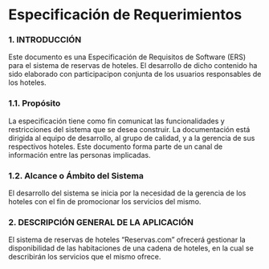 # Especificación de Requerimientos

### 1. INTRODUCCIÓN

Este documento es una Especificación de Requisitos de Software (ERS) para el sistema de reservas de hoteles. 
El desarrollo de dicho contenido ha sido elaborado con participacipon conjunta de los usuarios responsables de los hoteles.

### 1.1. Propósito

La especificación tiene como fin comunicat las funcionalidades y restricciones del sistema que se desea construir.
La documentación está dirigida al equipo de desarrollo, al grupo de calidad, 
y a la gerencia de sus respectivos hoteles. Este documento forma parte de un canal de información entre las personas implicadas.

### 1.2. Alcance o Ámbito del Sistema

El desarrollo del sistema se inicia por la necesidad de la gerencia de los hoteles con el fin de promocionar los servicios del mismo.

### 2. DESCRIPCIÓN GENERAL DE LA APLICACIÓN

El sistema de reservas de hoteles “Reservas.com” ofrecerá gestionar la disponibilidad de las habitaciones de una cadena de hoteles,
en la cual se describirán los servicios que el mismo ofrece.

